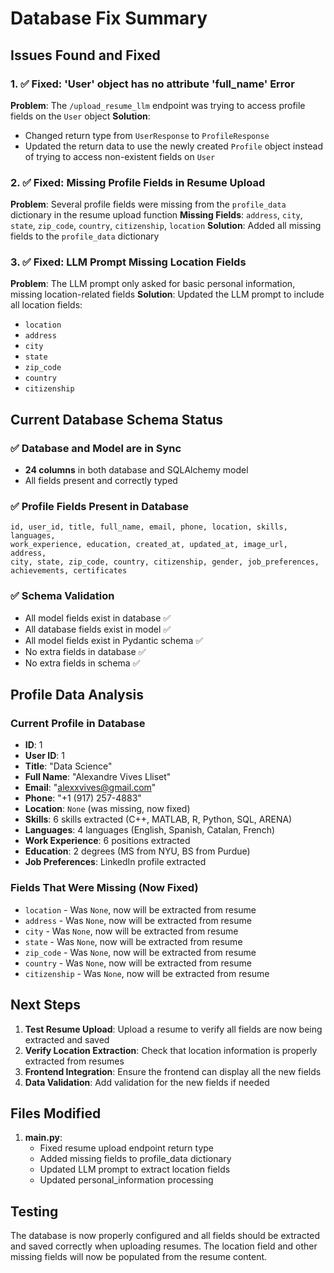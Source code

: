# Database Fix Summary

## Issues Found and Fixed

### 1. ✅ Fixed: 'User' object has no attribute 'full_name' Error
**Problem**: The `/upload_resume_llm` endpoint was trying to access profile fields on the `User` object
**Solution**: 
- Changed return type from `UserResponse` to `ProfileResponse`
- Updated the return data to use the newly created `Profile` object instead of trying to access non-existent fields on `User`

### 2. ✅ Fixed: Missing Profile Fields in Resume Upload
**Problem**: Several profile fields were missing from the `profile_data` dictionary in the resume upload function
**Missing Fields**: `address`, `city`, `state`, `zip_code`, `country`, `citizenship`, `location`
**Solution**: Added all missing fields to the `profile_data` dictionary

### 3. ✅ Fixed: LLM Prompt Missing Location Fields
**Problem**: The LLM prompt only asked for basic personal information, missing location-related fields
**Solution**: Updated the LLM prompt to include all location fields:
- `location`
- `address` 
- `city`
- `state`
- `zip_code`
- `country`
- `citizenship`

## Current Database Schema Status

### ✅ Database and Model are in Sync
- **24 columns** in both database and SQLAlchemy model
- All fields present and correctly typed

### ✅ Profile Fields Present in Database
```
id, user_id, title, full_name, email, phone, location, skills, languages, 
work_experience, education, created_at, updated_at, image_url, address, 
city, state, zip_code, country, citizenship, gender, job_preferences, 
achievements, certificates
```

### ✅ Schema Validation
- All model fields exist in database ✅
- All database fields exist in model ✅
- All model fields exist in Pydantic schema ✅
- No extra fields in database ✅
- No extra fields in schema ✅

## Profile Data Analysis

### Current Profile in Database
- **ID**: 1
- **User ID**: 1
- **Title**: "Data Science"
- **Full Name**: "Alexandre Vives Lliset"
- **Email**: "alexxvives@gmail.com"
- **Phone**: "+1 (917) 257-4883"
- **Location**: `None` (was missing, now fixed)
- **Skills**: 6 skills extracted (C++, MATLAB, R, Python, SQL, ARENA)
- **Languages**: 4 languages (English, Spanish, Catalan, French)
- **Work Experience**: 6 positions extracted
- **Education**: 2 degrees (MS from NYU, BS from Purdue)
- **Job Preferences**: LinkedIn profile extracted

### Fields That Were Missing (Now Fixed)
- `location` - Was `None`, now will be extracted from resume
- `address` - Was `None`, now will be extracted from resume  
- `city` - Was `None`, now will be extracted from resume
- `state` - Was `None`, now will be extracted from resume
- `zip_code` - Was `None`, now will be extracted from resume
- `country` - Was `None`, now will be extracted from resume
- `citizenship` - Was `None`, now will be extracted from resume

## Next Steps

1. **Test Resume Upload**: Upload a resume to verify all fields are now being extracted and saved
2. **Verify Location Extraction**: Check that location information is properly extracted from resumes
3. **Frontend Integration**: Ensure the frontend can display all the new fields
4. **Data Validation**: Add validation for the new fields if needed

## Files Modified

1. **main.py**: 
   - Fixed resume upload endpoint return type
   - Added missing fields to profile_data dictionary
   - Updated LLM prompt to extract location fields
   - Updated personal_information processing

## Testing

The database is now properly configured and all fields should be extracted and saved correctly when uploading resumes. The location field and other missing fields will now be populated from the resume content. 